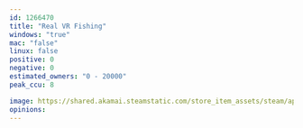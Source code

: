 ```yaml
---
id: 1266470
title: "Real VR Fishing"
windows: "true"
mac: "false"
linux: false
positive: 0
negative: 0
estimated_owners: "0 - 20000"
peak_ccu: 8

image: https://shared.akamai.steamstatic.com/store_item_assets/steam/apps/1266470/header.jpg?t=1734580227
opinions:
---
```

